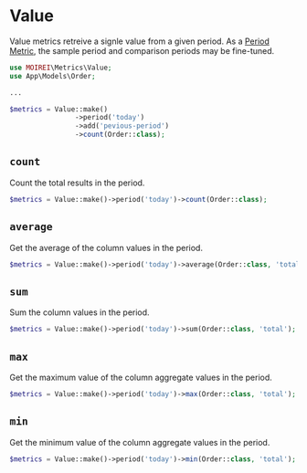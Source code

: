 # Value

Value metrics retreive a signle value from a given period. As a [Period Metric](/metrics/period-metric.html), the sample period and comparison periods may be fine-tuned.

```php
use MOIREI\Metrics\Value;
use App\Models\Order;

...

$metrics = Value::make()
                ->period('today')
                ->add('pevious-period')
                ->count(Order::class);

```

## `count`
Count the total results in the period.

```php
$metrics = Value::make()->period('today')->count(Order::class);
```

## `average`
Get the average of the column values in the period.

```php
$metrics = Value::make()->period('today')->average(Order::class, 'total');
```

## `sum`
Sum the column values in the period.

```php
$metrics = Value::make()->period('today')->sum(Order::class, 'total');
```

## `max`
Get the maximum value of the column aggregate values in the period.

```php
$metrics = Value::make()->period('today')->max(Order::class, 'total');
```

## `min`
Get the minimum value of the column aggregate values in the period.

```php
$metrics = Value::make()->period('today')->min(Order::class, 'total');
```
